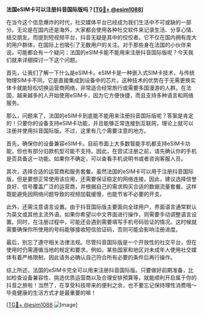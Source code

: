 **法国eSIM卡可以注册抖音国际版吗？[[TG💪+ @esim1088](https://t.me/s/esim1088)]**

在当今这个信息爆炸的时代，社交媒体平台已经成为我们生活中不可或缺的一部分。无论是在国内还是海外，大家都会使用各种社交软件来记录生活、分享心情、结交朋友。而提到短视频平台，抖音无疑是其中的佼佼者。它不仅在国内拥有庞大的用户群体，在国际上也吸引了无数用户的关注。对于那些身在法国的小伙伴来说，可能都会有一个疑问：法国的eSIM卡能不能用来注册抖音国际版呢？今天我们就来详细探讨一下这个问题。

首先，让我们了解一下什么是eSIM卡。eSIM卡是一种嵌入式SIM卡技术，与传统物理SIM卡不同，它是直接集成到设备中的芯片。这种技术的优势在于无需更换实体卡就能轻松切换运营商网络，非常适合经常旅行或需要多国漫游的人群。在法国，越来越多的人开始使用eSIM卡，因为它方便快捷，而且支持多种语言和网络服务。

那么，问题来了，法国的eSIM卡到底能不能用来注册抖音国际版呢？答案是肯定的！只要你的设备支持eSIM卡功能，并且能够正常连接到互联网，理论上就可以注册并使用抖音国际版。不过，这里有几个需要注意的地方。

首先，确保你的设备兼容eSIM卡。目前市面上大多数智能手机都支持eSIM卡功能，但也有部分旧款机型可能不支持。因此，在尝试注册之前，请先确认你的手机是否具备这一功能。如果你不确定，可以查看手机说明书或者咨询客服人员。

其次，选择合适的运营商和服务套餐。虽然法国的eSIM卡可以用于注册抖音国际版，但是要想正常使用该应用，还需要保证稳定的网络连接。因此，建议选择信誉良好、信号覆盖广泛的运营商，并根据自己的需求购买合适的数据流量套餐。这样既能避免因网络问题导致的视频加载缓慢，也能节省不必要的开支。

此外，还需注意语言设置。由于抖音国际版主要面向全球用户，界面语言通常默认为英文或其他主流外语。如果你希望以中文界面进行操作，则需要手动调整语言设置。同时，在注册过程中，可能还会遇到需要填写手机号码验证的情况。这时候就需要确保你所使用的号码能够接收短信验证码，否则可能会影响注册进度。

最后，别忘了遵守相关法律法规。尽管抖音国际版是一个开放性的社交平台，但在使用时仍需遵循当地的规定和要求。例如，某些国家和地区对未成年人使用社交媒体有着严格限制，因此请务必确认自己符合所有必要的条件后再行操作。

综上所述，法国的eSIM卡完全可以用来注册抖音国际版。只要做好前期准备，比如检查设备兼容性、挑选优质运营商以及合理安排预算等，就能顺利开启属于你的抖音之旅啦！当然了，在享受科技带来的便利之余，也不要忘记保持理性消费哦～毕竟健康的生活方式才是最重要的嘛！

[[TG💪+ @esim1088](https://t.me/s/esim1088) ![Image](https://i.postimg.cc/4NQfJmqS/Snipaste-2025-05-13-00-14-12.png)]